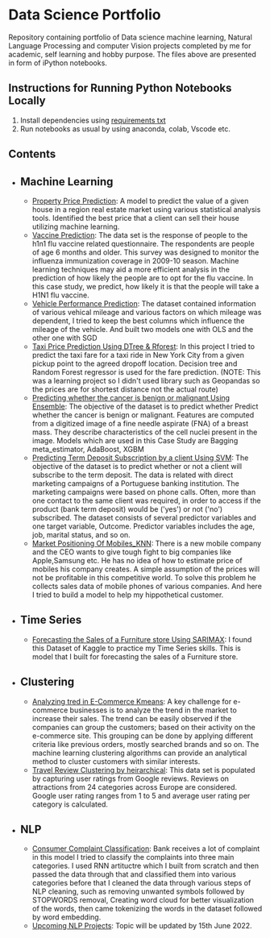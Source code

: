 # Data Science Portfolio

Repository containing portfolio of Data science machine learning, Natural Language Processing and computer Vision projects completed by me for academic, self learning and hobby purpose. The files above are presented in form of iPython notebooks.


## Instructions for Running Python Notebooks Locally

1. Install dependencies using [requirements txt](/requirements.txt)
2. Run notebooks as usual by using anaconda, colab, Vscode etc.

## Contents

* ## Machine Learning
  - [Property Price Prediction](/ML%20micro%20Projects/USING_OLS_Property%20Price%20Prediction%20Case%20Study.ipynb): A model to predict the value of a given house in a region real estate market using various statistical analysis tools. Identified the best price that a client can sell their house utilizing machine learning.
  - [Vaccine Prediction](/ML%20micro%20Projects/Vaccine%20Usage%20Prediction_using_Logistic_Regg.ipynb): The data set is the response of people to the h1n1 flu vaccine related questionnaire. The respondents are people of age 6 months and older. This survey was designed to monitor the influenza immunization coverage in 2009-10 season. Machine learning techniques may aid a more efficient analysis in the prediction of how likely the people are to opt for the flu vaccine. In this case study, we predict, how likely it is that the people will take a H1N1 flu vaccine.
  - [Vehicle Performance Prediction](/ML%20micro%20Projects/Vehicle_performance_using_SGD.ipynb): The dataset contained information of various vehical mileage and various factors on which mileage was dependent, I tried to keep the best columns which influence the mileage of the vehicle. And built two models one with OLS and the other one with SGD
  - [Taxi Price Prediction Using DTree & Rforest](/ML%20micro%20Projects/Rforest_Taxi%20Fare%20Prediction.ipynb): In this project I tried to predict the taxi fare for a taxi ride in New York City from a given pickup point to the agreed dropoff location. Decision tree and Random Forest regressor is used for the fare prediction. (NOTE: This was a learning project so I didn't used library such as Geopandas so the prices are for shortest distance not the actual route)
  - [Predicting whether the cancer is benign or malignant Using Ensemble](/ML%20micro%20Projects/Ensemble_learning_case_study.ipynb): The objective of the dataset is to predict whether Predict whether the cancer is benign or malignant. Features are computed from a digitized image of a fine needle aspirate (FNA) of a breast mass. They describe characteristics of the cell nuclei present in the image. Models which are used in this Case Study are Bagging meta_estimator, AdaBoost, XGBM
  - [Predicting Term Deposit Subscription by a client Using SVM](/ML%20micro%20Projects/SVM_Case_Study.ipynb): The objective of the dataset is to predict whether or not a client will subscribe to the term deposit. The data is related with direct marketing campaigns of a Portuguese banking institution. The marketing campaigns were based on phone calls. Often, more than one contact to the same client was required, in order to access if the product (bank term deposit) would be ('yes') or not ('no') subscribed. The dataset consists of several predictor variables and one target variable, Outcome. Predictor variables includes the age, job, marital status, and so on.
  - [Market Positioning Of Mobiles_KNN](/ML%20micro%20Projects/USING_KNN_Market%20Positioning%20Of%20Mobile.ipynb): There is a new mobile company and the CEO wants to give tough fight to big companies like Apple,Samsung etc. He has no idea of how to estimate price of mobiles his company creates. A simple assumption of the prices will not be profitable in this competitive world. To solve this problem he collects sales data of mobile phones of various companies. And here I tried to build a model to help my hippothetical customer.


* ## Time Series
  - [Forecasting the Sales of a Furniture store Using SARIMAX](/ML%20micro%20Projects/TIME_SERIES_Sales_of_Furniture.ipynb): I found this Dataset of Kaggle to practice my Time Series skills. This is model that I built for forecasting the sales of a Furniture store.
 
* ## Clustering
  - [Analyzing tred in E-Commerce Kmeans](/Clustring_project/CLUSTRING_KMEANS.ipynb): A key challenge for e-commerce businesses is to analyze the trend in the market to increase their sales. The trend can be easily observed if the companies can group the customers; based on their activity on the e-commerce site. This grouping can be done by applying different criteria like previous orders, mostly searched brands and so on. The machine learning clustering algorithms can provide an analytical method to cluster customers with similar interests.
  - [Travel Review Clustering by heirarchical](/Clustring_project/HEIRARCHICAL_CLUSTERING_Travel%20Review%20Clustering.ipynb): This data set is populated by capturing user ratings from Google reviews. Reviews on attractions from 24 categories across Europe are considered. Google user rating ranges from 1 to 5 and average user rating per category is calculated.

* ## NLP
  - [Consumer Complaint Classification](/Customer_complain/Copy%20of%20consumer_complaint1.ipynb): Bank receives a lot of complaint in this model I tried to classify the complaints into three main categories. I used RNN artituctre which I built from scratch and then passed the data through that and classified them into various categories before that I cleaned the data through various steps of NLP cleaning, such as removing unwanted symbols followed by STOPWORDS removal, Creating word cloud for better visualization of the words, then came tokenizing the words in the dataset followed by word embedding.
  - [Upcoming NLP Projects](Data_science-Machinelearning-Deeplearning/NLP/tools_used.txt): Topic will be updated by 15th June 2022. 



